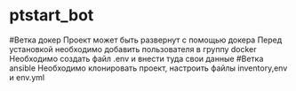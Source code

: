 # ptstart_bot
#Ветка докер
Проект может быть развернут с помощью докера
Перед установкой необходимо добавить пользователя в группу docker
Необходимо создать файл .env и внести туда свои данные 
#Ветка ansible
Необходимо клонировать проект, настроить файлы inventory,env и env.yml
